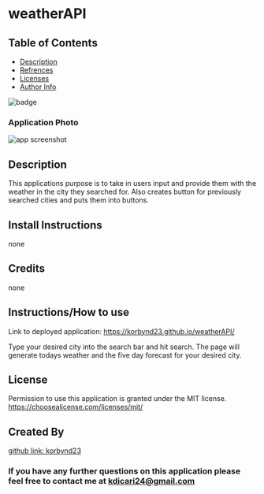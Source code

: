 # weatherAPI

## Table of Contents

- [Description](#Description)
- [Refrences](#references)
- [Licenses](#license)
- [Author Info](#license)

![badge](https://img.shields.io/badge/license-MIT-brightorange)



### Application Photo
![app screenshot](./assets/css/imgs/webApp.png)


## Description
This applications purpose is to take in users input and provide them with the weather in the city they searched for. Also creates button for previously searched cities and puts them into buttons.


## Install Instructions
none

## Credits
none

## Instructions/How to use

Link to deployed application: https://korbynd23.github.io/weatherAPI/

Type your desired city into the search bar and hit search. The page will generate todays weather and the five day forecast for your desired city.

## License
Permission to use this application is granted under the MIT license. https://choosealicense.com/licenses/mit/

## Created By
[github link: korbynd23](https://github.com/korbynd23)

### If you have any further questions on this application please feel free to contact me at kdicari24@gmail.com
  